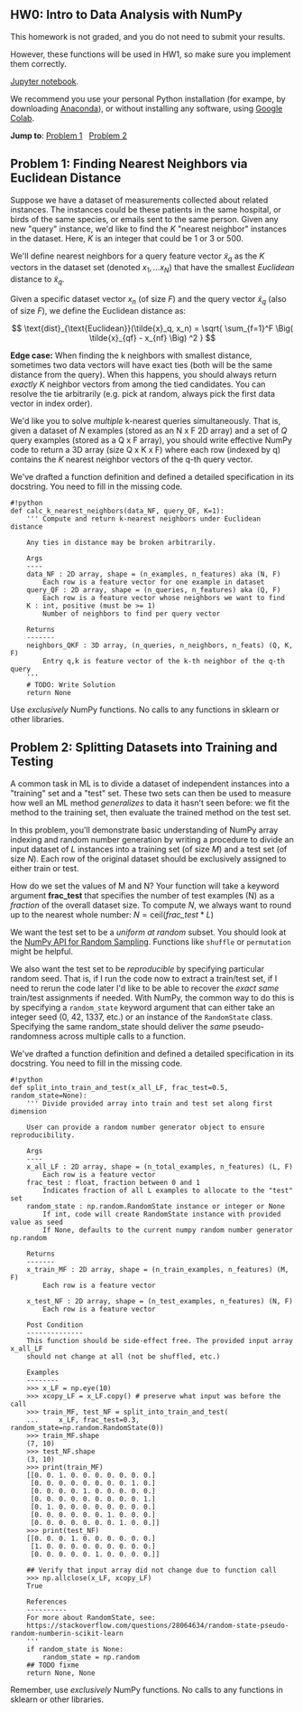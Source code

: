 ## HW0: Intro to Data Analysis with NumPy

This homework is not graded, and you do not need to submit your results.

However, these functions will be used in HW1, so make sure you implement them correctly.


[Jupyter notebook](hw/hw0.ipynb).

We recommend you use your personal Python installation (for exampe, by downloading [Anaconda](https://www.anaconda.com/distribution/#download-section)), or without installing any software, using [Google Colab](colab.research.google.com/).


**Jump to**: [Problem 1](#problem-1) &nbsp; [Problem 2](#problem-2)


## <a name="problem-1">Problem 1: Finding Nearest Neighbors via Euclidean Distance</a>

Suppose we have a dataset of measurements collected about related instances. The instances could be these patients in the same hospital, or birds of the same species, or emails sent to the same person. Given any new "query" instance, we'd like to find the *K* "nearest neighbor" instances in the dataset. Here, *K* is an integer that could be 1 or 3 or 500.

We'll define nearest neighbors for a query feature vector $\tilde{x}_q$ as the *K* vectors in the dataset set (denoted $x_1, \ldots x_N$) that have the smallest *Euclidean* distance to $\tilde{x}_q$.

Given a specific dataset vector $x_n$ (of size $F$) and the query vector $\tilde{x}_q$ (also of size *F*), we define the Euclidean distance as:

$$
\text{dist}_{\text{Euclidean}}(\tilde{x}_q, x_n) = \sqrt{ \sum_{f=1}^F \Big( \tilde{x}_{qf} - x_{nf} \Big) ^2 }
$$


**Edge case:** When finding the k neighbors with smallest distance, sometimes two data vectors will have exact ties (both will be the same distance from the query). When this happens, you should always return *exactly* $K$ neighbor vectors from among the tied candidates. You can resolve the tie arbitrarily (e.g. pick at random, always pick the first data vector in index order).

We'd like you to solve *multiple* k-nearest queries simultaneously. That is, given a dataset of $N$ examples (stored as an N x F 2D array) and a set of $Q$ query examples (stored as a Q x F array), you should write effective NumPy code to return a 3D array (size Q x K x F) where each row (indexed by q) contains the $K$ nearest neighbor vectors of the q-th query vector.

We've drafted a function definition and defined a detailed specification in its docstring. You need to fill in the missing code.

    #!python
    def calc_k_nearest_neighbors(data_NF, query_QF, K=1):
        ''' Compute and return k-nearest neighbors under Euclidean distance

        Any ties in distance may be broken arbitrarily.

        Args
        ----
        data_NF : 2D array, shape = (n_examples, n_features) aka (N, F)
            Each row is a feature vector for one example in dataset
        query_QF : 2D array, shape = (n_queries, n_features) aka (Q, F)
            Each row is a feature vector whose neighbors we want to find
        K : int, positive (must be >= 1)
            Number of neighbors to find per query vector

        Returns
        -------
        neighbors_QKF : 3D array, (n_queries, n_neighbors, n_feats) (Q, K, F)
            Entry q,k is feature vector of the k-th neighbor of the q-th query
        '''
        # TODO: Write Solution
        return None

Use *exclusively* NumPy functions. No calls to any functions in sklearn or other libraries.


## <a name="problem-2">Problem 2: Splitting Datasets into Training and Testing</a>

A common task in ML is to divide a dataset of independent instances into a "training" set and a "test" set. These two sets can then be used to measure how well an ML method *generalizes* to data it hasn't seen before: we fit the method to the training set, then evaluate the trained method on the test set.

In this problem, you'll demonstrate basic understanding of NumPy array indexing and random number generation by writing a procedure to divide an input dataset of $L$ instances into a training set (of size $M$) and a test set (of size $N$). Each row of the original dataset should be exclusively assigned to either train or test.

How do we set the values of M and N? Your function will take a keyword argument **frac_test** that specifies the number of test examples (N) as a *fraction* of the overall dataset size. To compute $N$, we always want to round up to the nearest whole number: $N = \text{ceil}(\textit{frac_test} * L)$

We want the test set to be a *uniform at random* subset. You should look at the [NumPy API for Random Sampling](https://docs.scipy.org/doc/numpy-1.15.1/reference/routines.random.html). Functions like `shuffle` or `permutation` might be helpful.

We also want the test set to be *reproducible* by specifying particular random seed. That is, if I run the code now to extract a train/test set, if I need to rerun the code later I'd like to be able to recover the *exact same* train/test assignments if needed. With NumPy, the common way to do this is by specifying a `random_state` keyword argument that can either take an integer seed (0, 42, 1337, etc.) or an instance of the `RandomState` class. Specifying the same random_state should deliver the *same* pseudo-randomness across multiple calls to a function.

We've drafted a function definition and defined a detailed specification in its docstring. You need to fill in the missing code.

    #!python
    def split_into_train_and_test(x_all_LF, frac_test=0.5, random_state=None):
        ''' Divide provided array into train and test set along first dimension

        User can provide a random number generator object to ensure reproducibility.

        Args
        ----
        x_all_LF : 2D array, shape = (n_total_examples, n_features) (L, F)
            Each row is a feature vector
        frac_test : float, fraction between 0 and 1
            Indicates fraction of all L examples to allocate to the "test" set
        random_state : np.random.RandomState instance or integer or None
            If int, code will create RandomState instance with provided value as seed
            If None, defaults to the current numpy random number generator np.random

        Returns
        -------
        x_train_MF : 2D array, shape = (n_train_examples, n_features) (M, F)
            Each row is a feature vector

        x_test_NF : 2D array, shape = (n_test_examples, n_features) (N, F)
            Each row is a feature vector

        Post Condition
        --------------
        This function should be side-effect free. The provided input array x_all_LF
        should not change at all (not be shuffled, etc.)

        Examples
        --------
        >>> x_LF = np.eye(10)
        >>> xcopy_LF = x_LF.copy() # preserve what input was before the call
        >>> train_MF, test_NF = split_into_train_and_test(
        ...     x_LF, frac_test=0.3, random_state=np.random.RandomState(0))
        >>> train_MF.shape
        (7, 10)
        >>> test_NF.shape
        (3, 10)
        >>> print(train_MF)
        [[0. 0. 1. 0. 0. 0. 0. 0. 0. 0.]
         [0. 0. 0. 0. 0. 0. 0. 0. 1. 0.]
         [0. 0. 0. 0. 1. 0. 0. 0. 0. 0.]
         [0. 0. 0. 0. 0. 0. 0. 0. 0. 1.]
         [0. 1. 0. 0. 0. 0. 0. 0. 0. 0.]
         [0. 0. 0. 0. 0. 0. 1. 0. 0. 0.]
         [0. 0. 0. 0. 0. 0. 0. 1. 0. 0.]]
        >>> print(test_NF)
        [[0. 0. 0. 1. 0. 0. 0. 0. 0. 0.]
         [1. 0. 0. 0. 0. 0. 0. 0. 0. 0.]
         [0. 0. 0. 0. 0. 1. 0. 0. 0. 0.]]

        ## Verify that input array did not change due to function call
        >>> np.allclose(x_LF, xcopy_LF)
        True

        References
        ----------
        For more about RandomState, see:
        https://stackoverflow.com/questions/28064634/random-state-pseudo-random-numberin-scikit-learn
        '''
        if random_state is None:
            random_state = np.random
        ## TODO fixme
        return None, None

Remember, use *exclusively* NumPy functions. No calls to any functions in sklearn or other libraries.
